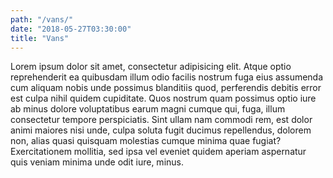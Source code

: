 ```yaml
---
path: "/vans/"
date: "2018-05-27T03:30:00"
title: "Vans"
---
```


Lorem ipsum dolor sit amet, consectetur adipisicing elit. Atque optio reprehenderit ea quibusdam illum odio facilis nostrum fuga eius assumenda cum aliquam nobis unde possimus blanditiis quod, perferendis debitis error est culpa nihil quidem cupiditate. Quos nostrum quam possimus optio iure ab minus dolore voluptatibus earum magni cumque qui, fuga, illum consectetur tempore perspiciatis. Sint ullam nam commodi rem, est dolor animi maiores nisi unde, culpa soluta fugit ducimus repellendus, dolorem non, alias quasi quisquam molestias cumque minima quae fugiat? Exercitationem mollitia, sed ipsa vel eveniet quidem aperiam aspernatur quis veniam minima unde odit iure, minus. 
